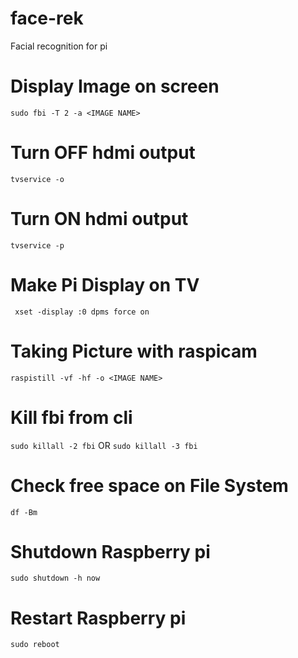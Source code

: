 # face-rek

Facial recognition for pi


# Display Image on screen
```sudo fbi -T 2 -a <IMAGE NAME>```

# Turn OFF hdmi output
```tvservice -o```

# Turn ON hdmi output
```tvservice -p```

# Make Pi Display on TV
``` xset -display :0 dpms force on```

# Taking Picture with raspicam 
```raspistill -vf -hf -o <IMAGE NAME>```

# Kill fbi from cli
```sudo killall -2 fbi```
OR
```sudo killall -3 fbi```

# Check free space on File System
```df -Bm```

# Shutdown Raspberry pi 
```sudo shutdown -h now```

# Restart Raspberry pi 
```sudo reboot```